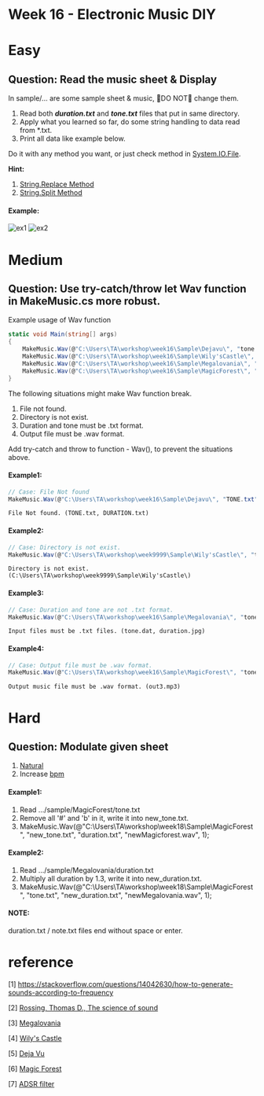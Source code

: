 # Week 16 - Electronic Music DIY

# Easy 
## Question: Read the music sheet & Display
In sample/... are some sample sheet & music, :rotating_light:DO NOT:rotating_light: change them. 

1. Read both ***duration.txt*** and ***tone.txt*** files that put in same directory.
2. Apply what you learned so far, do some string handling to data read from *.txt.
3. Print all data like example below.

Do it with any method you want, or just check method in [System.IO.File](https://docs.microsoft.com/en-us/dotnet/api/system.io.file?view=net-5.0).

**Hint:** 

1. [String.Replace Method](https://docs.microsoft.com/en-us/dotnet/api/system.string.replace?view=net-5.0)
2. [String.Split Method](https://docs.microsoft.com/en-us/dotnet/api/system.string.split?view=net-5.0)

#### Example:
![ex1](https://imgur.com/5P3qRQ7.jpg) ![ex2](https://imgur.com/hArRax6.jpg)
# Medium 
## Question: Use try-catch/throw let Wav function in MakeMusic.cs more robust.

Example usage of Wav function

```C#
static void Main(string[] args)
{
    MakeMusic.Wav(@"C:\Users\TA\workshop\week16\Sample\Dejavu\", "tone.txt", "duration.txt", "out0.wav");
    MakeMusic.Wav(@"C:\Users\TA\workshop\week16\Sample\Wily'sCastle\", "tone.txt", "duration.txt", "out1.wav", 1);
    MakeMusic.Wav(@"C:\Users\TA\workshop\week16\Sample\Megalovania\", "tone.txt", "duration.txt", "out2.wav", 2);
    MakeMusic.Wav(@"C:\Users\TA\workshop\week16\Sample\MagicForest\", "tone.txt", "duration.txt", "out3.wav", 3);
}
```

The following situations might make Wav function break.

1. File not found.
2. Directory is not exist.
3. Duration and tone must be .txt format.
4. Output file must be .wav format.

Add try-catch and throw to function - Wav(), to prevent the situations above.

#### Example1:
```C#
// Case: File Not found
MakeMusic.Wav(@"C:\Users\TA\workshop\week16\Sample\Dejavu\", "TONE.txt", "DURATION.txt", "out0.wav");
```
```
File Not found. (TONE.txt, DURATION.txt)
```
#### Example2:
```C#
// Case: Directory is not exist.
MakeMusic.Wav(@"C:\Users\TA\workshop\week9999\Sample\Wily'sCastle\", "tone.txt", "duration.txt", "out1.wav", 1);
```
```
Directory is not exist. (C:\Users\TA\workshop\week9999\Sample\Wily'sCastle\)
```         
#### Example3:
```C#
// Case: Duration and tone are not .txt format.
MakeMusic.Wav(@"C:\Users\TA\workshop\week16\Sample\Megalovania\", "tone.dat", "duration.jpg", "out2.wav", 2);
```
```
Input files must be .txt files. (tone.dat, duration.jpg)
```
#### Example4:
```C#
// Case: Output file must be .wav format.
MakeMusic.Wav(@"C:\Users\TA\workshop\week16\Sample\MagicForest\", "tone.txt", "duration.txt", "out3.mp3", 3);
```
```
Output music file must be .wav format. (out3.mp3)
```            
# Hard
## Question: Modulate given sheet
1. [Natural](https://zh.wikipedia.org/wiki/%E8%BF%98%E5%8E%9F%E5%8F%B7)
2. Increase [bpm](https://zh.wikipedia.org/wiki/%E9%80%9F%E5%BA%A6_(%E9%9F%B3%E6%A8%82))

#### Example1:
1. Read .../sample/MagicForest/tone.txt
2. Remove all '#' and 'b' in it, write it into new_tone.txt.
3. MakeMusic.Wav(@"C:\Users\TA\workshop\week18\Sample\MagicForest\", "new_tone.txt", "duration.txt", "newMagicforest.wav", 1);

#### Example2:
1. Read .../sample/Megalovania/duration.txt
2. Multiply all duration by 1.3, write it into new_duration.txt.
3. MakeMusic.Wav(@"C:\Users\TA\workshop\week18\Sample\MagicForest\", "tone.txt", "new_duration.txt", "newMegalovania.wav", 1);

#### NOTE:
duration.txt / note.txt files end without space or enter.

# reference
[1] https://stackoverflow.com/questions/14042630/how-to-generate-sounds-according-to-frequency

[2] [Rossing, Thomas D., The science of sound](https://ntu.primo.exlibrisgroup.com/discovery/fulldisplay?docid=alma991002261069704786&context=L&vid=886NTU_INST:886NTU_INST&lang=en&search_scope=MyInst_and_CI&adaptor=Local%20Search%20Engine&tab=Everything&query=any,contains,The%20science%20of%20sound&offset=0)

[3] [Megalovania](https://musescore.com/user/3095931/scores/1287966)

[4] [Wily's Castle](https://musescore.com/user/8853446/scores/4256311)

[5] [Deja Vu](https://musescore.com/user/26506551/scores/4835692)

[6] [Magic Forest](https://www.poppiano.org/en/sheet/?id=8466)

[7] [ADSR filter](https://www.wikiaudio.org/adsr-envelope/#:~:text=An%20ADSR%20envelope%20is%20a,often%20its%20loudness%20over%20time.)

